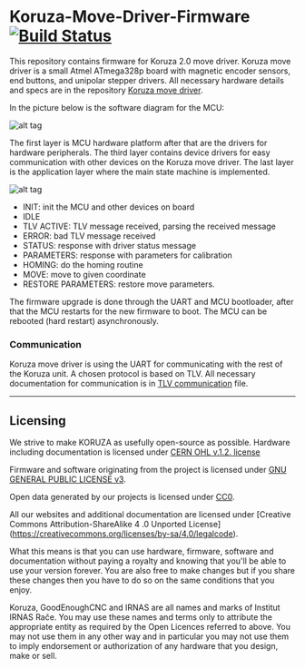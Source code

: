 # Koruza-Move-Driver-Firmware [![Build Status](https://travis-ci.org/IRNAS/Koruza-Move-Driver-Firmware.svg?branch=master)](https://travis-ci.org/IRNAS/Koruza-Move-Driver-Firmware)

This repository contains firmware for Koruza 2.0 move driver. Koruza move driver is a small Atmel ATmega328p board with magnetic encoder sensors, end buttons, and unipolar stepper drivers. All necessary hardware details and specs are in the repository [Koruza move driver](link1).

In the picture below is the software diagram for the MCU:

![alt tag](https://raw.githubusercontent.com/IRNAS/Koruza-Move-Driver-Firmware/docs/Copy%20of%20koruza_move_driver_sw.png)

The first layer is MCU hardware platform after that are the drivers for hardware peripherals. The third layer contains device drivers for easy communication with other devices on the Koruza move driver.
The last layer is the application layer where the main state machine is implemented.

![alt tag](https://github.com/IRNAS/Koruza-Move-Driver-Firmware/blob/docs/koruza_move_driver_sm.png)

* INIT: init the MCU and other devices on board
* IDLE
* TLV ACTIVE: TLV message received, parsing the received message
* ERROR: bad TLV message received
* STATUS: response with driver status message
* PARAMETERS: response with parameters for calibration
* HOMING: do the homing routine
* MOVE: move to given coordinate
* RESTORE PARAMETERS: restore move parameters.

The firmware upgrade is done through the UART and MCU bootloader, after that the MCU restarts for the new firmware to boot. The MCU can be rebooted (hard restart) asynchronously. 

### Communication
Koruza move driver is using the UART for communicating with the rest of the Koruza unit. A chosen protocol is based on TLV. All necessary documentation for communication is in [TLV communication](https://github.com/IRNAS/Koruza-Move-Driver-Firmware/blob/docs/TLV_communication.md) file.

---

## Licensing

We strive to make KORUZA as usefully open-source as possible.
Hardware including documentation is licensed under [CERN OHL v.1.2. license](http://www.ohwr.org/licenses/cern-ohl/v1.2)

Firmware and software originating from the project is licensed under [GNU GENERAL PUBLIC LICENSE v3](http://www.gnu.org/licenses/gpl-3.0.en.html).

Open data generated by our projects is licensed under [CC0](https://creativecommons.org/publicdomain/zero/1.0/legalcode).

All our websites and additional documentation are licensed under [Creative Commons Attribution-ShareAlike 4 .0 Unported License] (https://creativecommons.org/licenses/by-sa/4.0/legalcode).

What this means is that you can use hardware, firmware, software and documentation without paying a royalty and knowing that you'll be able to use your version forever. You are also free to make changes but if you share these changes then you have to do so on the same conditions that you enjoy.

Koruza, GoodEnoughCNC and IRNAS are all names and marks of Institut IRNAS Rače. 
You may use these names and terms only to attribute the appropriate entity as required by the Open Licences referred to above. You may not use them in any other way and in particular you may not use them to imply endorsement or authorization of any hardware that you design, make or sell.

[link1]: <nolink>
[link2]: <https://github.com/IRNAS/Koruza-Move-Driver-Firmware/blob/docs/TLV_communication.md>

